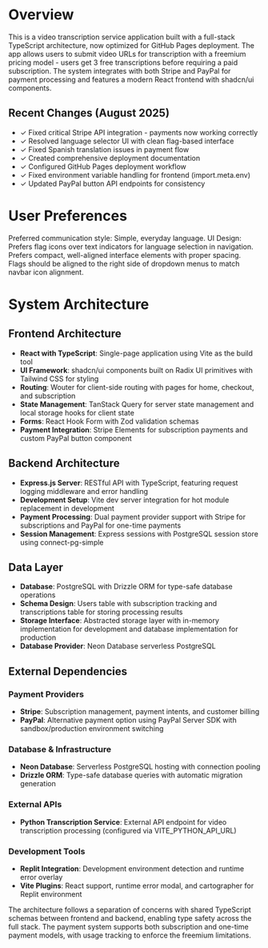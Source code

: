 # Overview

This is a video transcription service application built with a full-stack TypeScript architecture, now optimized for GitHub Pages deployment. The app allows users to submit video URLs for transcription with a freemium pricing model - users get 3 free transcriptions before requiring a paid subscription. The system integrates with both Stripe and PayPal for payment processing and features a modern React frontend with shadcn/ui components.

## Recent Changes (August 2025)
- ✓ Fixed critical Stripe API integration - payments now working correctly
- ✓ Resolved language selector UI with clean flag-based interface
- ✓ Fixed Spanish translation issues in payment flow
- ✓ Created comprehensive deployment documentation
- ✓ Configured GitHub Pages deployment workflow
- ✓ Fixed environment variable handling for frontend (import.meta.env)
- ✓ Updated PayPal button API endpoints for consistency

# User Preferences

Preferred communication style: Simple, everyday language.
UI Design: Prefers flag icons over text indicators for language selection in navigation. Prefers compact, well-aligned interface elements with proper spacing. Flags should be aligned to the right side of dropdown menus to match navbar icon alignment.

# System Architecture

## Frontend Architecture
- **React with TypeScript**: Single-page application using Vite as the build tool
- **UI Framework**: shadcn/ui components built on Radix UI primitives with Tailwind CSS for styling
- **Routing**: Wouter for client-side routing with pages for home, checkout, and subscription
- **State Management**: TanStack Query for server state management and local storage hooks for client state
- **Forms**: React Hook Form with Zod validation schemas
- **Payment Integration**: Stripe Elements for subscription payments and custom PayPal button component

## Backend Architecture
- **Express.js Server**: RESTful API with TypeScript, featuring request logging middleware and error handling
- **Development Setup**: Vite dev server integration for hot module replacement in development
- **Payment Processing**: Dual payment provider support with Stripe for subscriptions and PayPal for one-time payments
- **Session Management**: Express sessions with PostgreSQL session store using connect-pg-simple

## Data Layer
- **Database**: PostgreSQL with Drizzle ORM for type-safe database operations
- **Schema Design**: Users table with subscription tracking and transcriptions table for storing processing results
- **Storage Interface**: Abstracted storage layer with in-memory implementation for development and database implementation for production
- **Database Provider**: Neon Database serverless PostgreSQL

## External Dependencies

### Payment Providers
- **Stripe**: Subscription management, payment intents, and customer billing
- **PayPal**: Alternative payment option using PayPal Server SDK with sandbox/production environment switching

### Database & Infrastructure
- **Neon Database**: Serverless PostgreSQL hosting with connection pooling
- **Drizzle ORM**: Type-safe database queries with automatic migration generation

### External APIs
- **Python Transcription Service**: External API endpoint for video transcription processing (configured via VITE_PYTHON_API_URL)

### Development Tools
- **Replit Integration**: Development environment detection and runtime error overlay
- **Vite Plugins**: React support, runtime error modal, and cartographer for Replit environment

The architecture follows a separation of concerns with shared TypeScript schemas between frontend and backend, enabling type safety across the full stack. The payment system supports both subscription and one-time payment models, with usage tracking to enforce the freemium limitations.